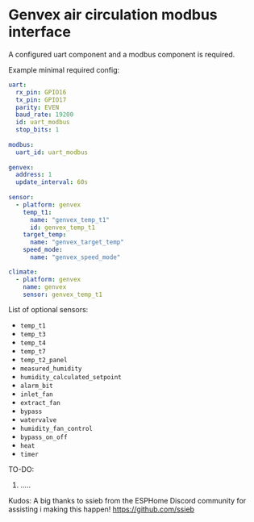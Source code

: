 # Genvex air circulation modbus interface

A configured uart component and a modbus component is required.

Example minimal required config:
```yaml
uart:
  rx_pin: GPIO16
  tx_pin: GPIO17
  parity: EVEN
  baud_rate: 19200
  id: uart_modbus
  stop_bits: 1
  
modbus:
  uart_id: uart_modbus
 
genvex:
  address: 1
  update_interval: 60s
 
sensor:
  - platform: genvex
    temp_t1:
      name: "genvex_temp_t1"
      id: genvex_temp_t1
    target_temp:
      name: "genvex_target_temp"
    speed_mode:
      name: "genvex_speed_mode"

climate:
  - platform: genvex
    name: genvex
    sensor: genvex_temp_t1
```

List of optional sensors:
- `temp_t1`
- `temp_t3`
- `temp_t4`
- `temp_t7`
- `temp_t2_panel`
- `measured_humidity`
- `humidity_calculated_setpoint`
- `alarm_bit`
- `inlet_fan`
- `extract_fan`
- `bypass`
- `watervalve`
- `humidity_fan_control`
- `bypass_on_off`      
- `heat`
- `timer`


TO-DO:
1. .....

Kudos:
A big thanks to ssieb from the ESPHome Discord community for assisting i making this happen! https://github.com/ssieb
